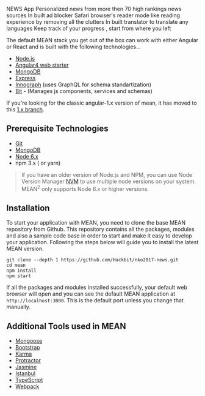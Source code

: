 NEWS App
Personalized news from more then 70 high rankings news sources
In built ad blocker
Safari browser's reader mode like reading experience by removing all the clutters 
In built translator to translate any languages
Keep track of your progress , start from where you left

The default MEAN stack you get out of the box can work with either Angular or React and is built with the following technologies...

* [Node.js](https://nodejs.org/en/)
* [Angular4 web starter](https://github.com/AngularClass/angular-starter)
* [MongoDB](https://www.mongodb.com)
* [Express](https://expressjs.com/)
* [Innograph](https://github.com/linnovate/innograph) (uses GraphQL for schema standartization)
* [Bit](https://bitsrc.io/) - (Manages js components, services and schemas)

If you're looking for the classic angular-1.x version of mean, it has moved to this [1.x branch](https://github.com/linnovate/mean/tree/1.x). 

## Prerequisite Technologies

* [Git](https://git-scm.com/downloads)
* [MongoDB](https://www.mongodb.org/downloads)
* [Node 6.x](https://nodejs.org/en/download/)
* npm 3.x ( or yarn)

> If you have an older version of Node.js and NPM, you can use Node Version Manager [NVM](https://github.com/creationix/nvm) to use multiple node versions on your system. MEAN<sup>2</sup> only supports Node 6.x or higher versions.

## Installation

To start your application with MEAN, you need to clone the base MEAN repository from Github. This repository contains all the packages, modules and also a sample code base in order to start and make it easy to develop your application. Following the steps below will guide you to install the latest MEAN version.

```
git clone --depth 1 https://github.com/Hackbit/nko2017-news.git
cd mean
npm install  
npm start  
```
If all the packages and modules installed successfully, your default web browser will open and you can see the default MEAN application at `http://localhost:3000`. This is the default port unless you change that manually.

## Additional Tools used in MEAN

* [Mongoose](http://mongoosejs.com/)
* [Bootstrap](http://getbootstrap.com/)
* [Karma](https://karma-runner.github.io/1.0/index.html)
* [Protractor](http://www.protractortest.org/#/)
* [Jasmine](https://jasmine.github.io/)
* [Istanbul](https://istanbul.js.org/)
* [TypeScript](https://www.typescriptlang.org/)
* [Webpack](https://webpack.js.org/)

